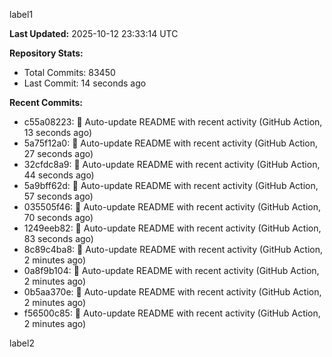 
label1 
<!-- ACTIVITY_START -->
**Last Updated:** 2025-10-12 23:33:14 UTC

**Repository Stats:**
- Total Commits: 83450
- Last Commit: 14 seconds ago

**Recent Commits:**
- c55a08223: 🤖 Auto-update README with recent activity (GitHub Action, 13 seconds ago)
- 5a75f12a0: 🤖 Auto-update README with recent activity (GitHub Action, 27 seconds ago)
- 32cfdc8a9: 🤖 Auto-update README with recent activity (GitHub Action, 44 seconds ago)
- 5a9bff62d: 🤖 Auto-update README with recent activity (GitHub Action, 57 seconds ago)
- 035505f46: 🤖 Auto-update README with recent activity (GitHub Action, 70 seconds ago)
- 1249eeb82: 🤖 Auto-update README with recent activity (GitHub Action, 83 seconds ago)
- 8c89c4ba8: 🤖 Auto-update README with recent activity (GitHub Action, 2 minutes ago)
- 0a8f9b104: 🤖 Auto-update README with recent activity (GitHub Action, 2 minutes ago)
- 0b5aa370e: 🤖 Auto-update README with recent activity (GitHub Action, 2 minutes ago)
- f56500c85: 🤖 Auto-update README with recent activity (GitHub Action, 2 minutes ago)
<!-- ACTIVITY_END -->

label2
